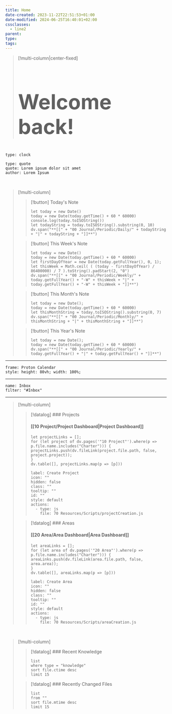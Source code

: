 ```yaml
---
title: Home
date-created: 2023-11-22T22:51:53+01:00
date-modified: 2024-06-25T16:40:01+02:00
cssclasses:
  - line2
parent: 
type: 
tags: 
---
```


> [!multi-column|center-fixed]
> <h1 style="font-size: 4rem">Welcome back!</h1>

```widgets
type: clock
```

```widgets
type: quote
quote: Lorem ipsum dolor sit amet
author: Lorem Ipsum
```

<br>

> [!multi-column]
>
> > [!button]
> > Today's Note
> >
> > ```dataviewjs
> > let today = new Date()
> > today = new Date(today.getTime() + 60 * 60000)
> > console.log(today.toISOString())
> > let todayString = today.toISOString().substring(0, 10)
> > dv.span("**[[" + "00 Journal/Periodic/Daily/" + todayString + "|" + todayString + "]]**")
> > ```
>
> > [!button]
> > This Week's Note
> >
> > ```dataviewjs
> > let today = new Date()
> > today = new Date(today.getTime() + 60 * 60000)
> > let firstDayOfYear = new Date(today.getFullYear(), 0, 1);
> > let thisWeek = Math.ceil( ( (today - firstDayOfYear) / 86400000) / 7 ).toString().padStart(2, "0")
> > dv.span("**[[" + "00 Journal/Periodic/Weekly/" + today.getFullYear() + "-W" + thisWeek + "|" + today.getFullYear() + "-W" + thisWeek + "]]**")
> > ```
>
> > [!button]
> > This Month's Note
> >
> > ```dataviewjs
> > let today = new Date();
> > today = new Date(today.getTime() + 60 * 60000)
> > let thisMonthString = today.toISOString().substring(0, 7)
> > dv.span("**[[" + "00 Journal/Periodic/Monthly/" + thisMonthString + "|" + thisMonthString + "]]**")
> > ```
>
> > [!button]
> > This Year's Note
> >
> > ```dataviewjs
> > let today = new Date();
> > today = new Date(today.getTime() + 60 * 60000)
> > dv.span("**[[" + "00 Journal/Periodic/Yearly/" + today.getFullYear() + "|" + today.getFullYear() + "]]**")
> > ```

---

```custom-frames
frame: Proton Calendar
style: height: 80vh; width: 100%;
```

---

```todoist
name: Inbox
filter: "#Inbox"
```

---

> [!multi-column]
>
> > [!datalog] ### Projects
> >
> > #### [[10 Project/Project Dashboard|Project Dashboard]]
> >
> > ```dataviewjs
> > let projectLinks = [];
> > for (let project of dv.pages('"10 Project"').where(p => p.file.name.includes("Charter"))) {
> > projectLinks.push(dv.fileLink(project.file.path, false, project.project));
> > }
> > dv.table([], projectLinks.map(p => [p]))
> > ```
> >
> > ```meta-bind-button
> > label: Create Project
> > icon: ""
> > hidden: false
> > class: ""
> > tooltip: ""
> > id: ""
> > style: default
> > actions:
> >   - type: js
> >     file: 70 Resources/Scripts/projectCreation.js
> > ```
>
> > [!datalog] ### Areas
> >
> > #### [[20 Area/Area Dashboard|Area Dashboard]]
> >
> > ```dataviewjs
> > let areaLinks = [];
> > for (let area of dv.pages('"20 Area"').where(p => p.file.name.includes("Charter"))) {
> > areaLinks.push(dv.fileLink(area.file.path, false, area.area));
> > }
> > dv.table([], areaLinks.map(p => [p]))
> > ```
> >
> > ```meta-bind-button
> > label: Create Area
> > icon: ""
> > hidden: false
> > class: ""
> > tooltip: ""
> > id: ""
> > style: default
> > actions:
> >   - type: js
> >     file: 70 Resources/Scripts/areaCreation.js
> > ```

<br>

> [!multi-column]
>
> > [!datalog] ### Recent Knowledge
> >
> > ```dataview
> > list 
> > where type = "knowledge"
> > sort file.ctime desc
> > limit 15
> > ```
>
> > [!datalog] ### Recently Changed Files
> >
> > ```dataview
> > list 
> > from ""
> > sort file.mtime desc
> > limit 15
> > ```
